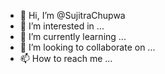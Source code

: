 - 👋 Hi, I’m @SujitraChupwa
- 👀 I’m interested in ...
- 🌱 I’m currently learning ...
- 💞️ I’m looking to collaborate on ...
- 📫 How to reach me ...

<!---
SujitraChupwa/SujitraChupwa is a ✨ special ✨ repository because its `README.md` (this file) appears on your GitHub profile.
You can click the Preview link to take a look at your changes.
--->
